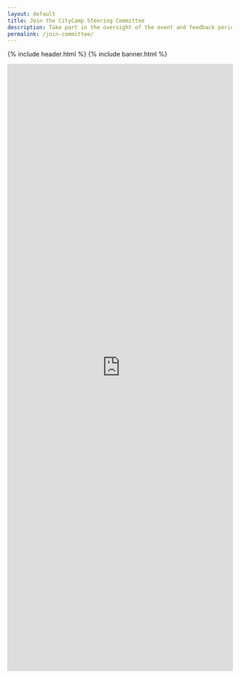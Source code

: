 ```yaml
---
layout: default
title: Join the CityCamp Steering Committee
description: Take part in the oversight of the event and feedback period
permalink: /join-committee/
---
```

{% include header.html %}
{% include banner.html %}

<script src="https://static.airtable.com/js/embed/embed_snippet_v1.js"></script><iframe class="airtable-embed airtable-dynamic-height" src="https://airtable.com/embed/shreulkLhhigSKpWB?backgroundColor=green" frameborder="0" onmousewheel="" width="100%" height="1360" style="background: transparent; border: 1px solid #ccc;"></iframe>